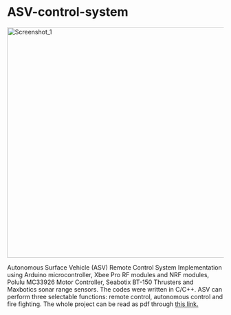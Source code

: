 # ASV-control-system

<img width="536" alt="Screenshot_1" src="https://user-images.githubusercontent.com/20690194/129377334-15edbd4e-7a0c-45d1-99c8-858d040081fa.png">

Autonomous Surface Vehicle (ASV) Remote Control System Implementation using Arduino microcontroller, Xbee Pro RF modules and NRF modules, Polulu MC33926 Motor Controller, Seabotix BT-150 Thrusters and Maxbotics sonar range sensors. The codes were written in C/C++. ASV can perform three selectable functions: remote control, autonomous control and fire fighting. The whole project can be read as pdf through [this link.](https://drive.google.com/file/d/1WhQaoMav3XJpzK_8vnc5pgq01tOeKQWn/view?usp=sharing) 
